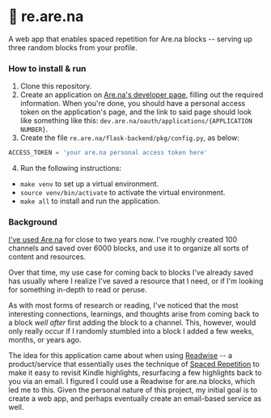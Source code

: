 # 🔁 re.are.na
A web app that enables spaced repetition for Are.na blocks -- serving up three
random blocks from your profile.


### How to install & run
1. Clone this repository.
2. Create an application on [Are.na's developer page](https://dev.are.na/oauth/applications), filling out the required
  information. When you're done, you should have a personal access token on
  the application's page, and the link to said page should look like
  something like this: `dev.are.na/oauth/applications/{APPLICATION NUMBER}`.
3. Create the file `re.are.na/flask-backend/pkg/config.py`, as below:
  ```python
  ACCESS_TOKEN = 'your are.na personal access token here'
  ```
4. Run the following instructions:
  - `make venv` to set up a virtual environment.
  - `source venv/bin/activate` to activate the virtual environment.
  - `make all` to install and run the application.


### Background
[I've used Are.na](http://are.na/adi) for close to two years now. I've roughly created 100
channels and saved over 6000 blocks, and use it to organize all sorts
of content and resources.

Over that time, my use case for coming back to blocks I've already
saved has usually where I realize I've saved a resource that I need, or if
I'm looking for something in-depth to read or peruse.

As with most forms of research or reading, I've noticed that the most
interesting connections, learnings, and thoughts arise from coming back to a
block <i>well after</i> first adding the block to a channel. This, however,
would only really occur if I randomly stumbled into a block I added a few
weeks, months, or years ago.

The idea for this application came about when using [Readwise](https://readwise.io) -- a
product/service that essentially uses the technique of [Spaced Repetition](https://en.wikipedia.org/wiki/Spaced_repetition) to
make it easy to revisit Kindle highlights, resurfacing a few highlights back
to you via an email. I figured I could use a Readwise for are.na blocks,
which led me to this. Given the personal nature of this project, my initial
goal is to create a web app, and perhaps eventually create an email-based
service as well.
